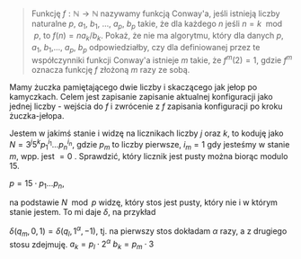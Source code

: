 > Funkcję $f:\mathbb{N}\to \mathbb{N}$ nazywamy funkcją Conway'a, jeśli istnieją liczby naturalne $p$, $a_1$, $b_1$, ..., $a_p$, $b_p$ takie, że dla każdego $n$ jeśli $n=k\mod p$, to $f(n)=na_k/b_k$. Pokaż, że nie ma algorytmu, który dla danych $p$, $a_1$, $b_1$,..., $a_p$, $b_p$ odpowiedziałby, czy dla definiowanej przez te współczynniki funkcji Conway'a istnieje $m$ takie, że $f^m(2)=1$, gdzie $f^m$ oznacza funkcję $f$ złożoną $m$ razy ze sobą.

Mamy żuczka pamiętającego dwie liczby i skaczącego jak jełop po kamyczkach. Celem jest zapisanie zapisanie aktualnej konfiguracji jako jednej liczby - wejścia do $f$ i zwrócenie z $f$ zapisania konfiguracji po kroku żuczka-jełopa.

Jestem w jakimś stanie i widzę na licznikach liczby $j$ oraz $k$, to koduję jako $N=3^j5^kp_1^{i_1}...p_n^{i_n},$ gdzie $p_m$ to liczby pierwsze, $i_m=1$ gdy jesteśmy w stanie $m$, wpp. jest $=0$ . Sprawdzić, który licznik jest pusty można biorąc modulo $15$.

$p=15\cdot p_1...p_n,$

na podstawie $N\mod p$ widzę, który stos jest pusty, który nie i w którym stanie jestem. To mi daje $\delta$, na przykład

$\delta(q_m, 0, 1)=\delta(q_l, 1^\alpha, -1)$, tj. na pierwszy stos dokładam $\alpha$ razy, a z drugiego stosu zdejmuję.
$a_k=p_l\cdot 2^\alpha$
$b_k=p_m\cdot 3$